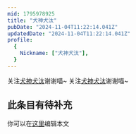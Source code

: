 ```yaml
---
mid: 1795978925
title: "犬神犬汰"
pubDate: "2024-11-04T11:22:14.041Z"
updatedDate: "2024-11-04T11:22:14.041Z"
profile:
  {
    Nickname: ["犬神犬汰"],
  }
---
```


关注[犬神犬汰](https://space.bilibili.com/1795978925)谢谢喵~ 关注[犬神犬汰](https://space.bilibili.com/1795978925)谢谢喵~

## 此条目有待补充
你可以在[这里](https://github.com/Yuhanawa/VTuber.ICU-Content/edit/master/v/犬神犬汰/index.md)编辑本文
